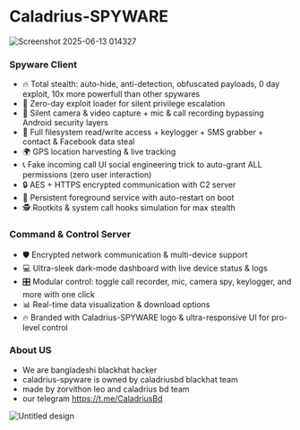 # Caladrius-SPYWARE
![Screenshot 2025-06-13 014327](https://github.com/user-attachments/assets/9ffc655e-e415-4c1d-b8f4-67822c7ccea5)



### Spyware Client
- 🔥 Total stealth: auto-hide, anti-detection, obfuscated payloads, 0 day exploit, 10x more powerfull than other spywares  
- 🎯 Zero-day exploit loader for silent privilege escalation 
- 🎥 Silent camera & video capture + mic & call recording bypassing Android security layers  
- 📱 Full filesystem read/write access + keylogger + SMS grabber + contact & Facebook data steal  
- 🌍 GPS location harvesting & live tracking  
- 📞 Fake incoming call UI social engineering trick to auto-grant ALL permissions (zero user interaction)  
- 🔒 AES + HTTPS encrypted communication with C2 server  
- 🚀 Persistent foreground service with auto-restart on boot  
- 🕵️ Rootkits & system call hooks simulation for max stealth

### Command & Control Server
- 🛡️ Encrypted network communication & multi-device support  
- 💻 Ultra-sleek dark-mode dashboard with live device status & logs  
- 🎛️ Modular control: toggle call recorder, mic, camera spy, keylogger, and more with one click  
- 📊 Real-time data visualization & download options  
- 🔥 Branded with Caladrius-SPYWARE logo & ultra-responsive UI for pro-level control  

### About US
- We are bangladeshi blackhat hacker
- caladrius-spyware is owned by caladriusbd blackhat team
- made by zorvithon leo and caladrius bd team
- our telegram https://t.me/CaladriusBd


![Untitled design](https://github.com/user-attachments/assets/50932016-c65e-4ec2-80c2-27e9ca374468)




